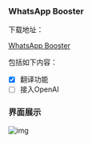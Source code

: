 ### WhatsApp Booster

下载地址：

[WhatsApp Booster](https://chrome.google.com/webstore/detail/whatsapp-booster/lglhmcepjlkhijhcacefefdleajachfd?hl=zh-CN&authuser=0)



包括如下内容：

- [x] 翻译功能
- [ ] 接入OpenAI

### 界面展示

![img](https://lh3.googleusercontent.com/ZD7dhcirhgN9lN3kpW8KIHft5s-JD-oND-kGQLcz2E-Ob3klAhsdaoX2GAOtNzyrCsQnX-Pde7NunfdwPMQsEUwnBg=w640-h400-e365-rj-sc0x00ffffff)

